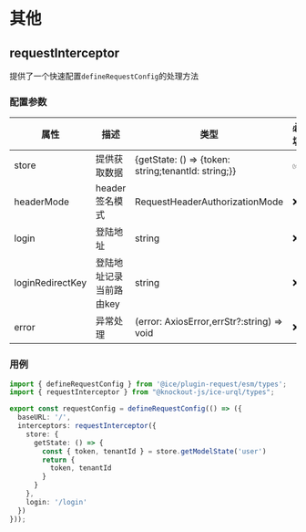 # 其他

## requestInterceptor

提供了一个快速配置`defineRequestConfig`的处理方法


### 配置参数

| 属性             | 描述                    | 类型                                                | 必填 | 默认值   |
| ---------------- | ----------------------- | --------------------------------------------------- | ---- | -------- |
| store            | 提供获取数据            | {getState: () => {token: string;tenantId: string;}} | ✅    | -        |
| headerMode       | header签名模式          | RequestHeaderAuthorizationMode                      | ❌    | -        |
| login            | 登陆地址                | string                                              | ❌    | -        |
| loginRedirectKey | 登陆地址记录当前路由key | string                                              | ❌    | redirect |
| error            | 异常处理                | (error: AxiosError,errStr?:string) => void          | ❌    | -        |

### 用例
```ts title=app.ts
import { defineRequestConfig } from '@ice/plugin-request/esm/types';
import { requestInterceptor } from "@knockout-js/ice-urql/types";

export const requestConfig = defineRequestConfig(() => ({
  baseURL: '/',
  interceptors: requestInterceptor({
    store: {
      getState: () => {
        const { token, tenantId } = store.getModelState('user')
        return {
          token, tenantId
        }
      }
    },
    login: '/login'
  })
}));
```

